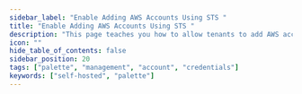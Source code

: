 ```yaml
---
sidebar_label: "Enable Adding AWS Accounts Using STS "
title: "Enable Adding AWS Accounts Using STS "
description: "This page teaches you how to allow tenants to add AWS accounts using STS."
icon: ""
hide_table_of_contents: false
sidebar_position: 20
tags: ["palette", "management", "account", "credentials"]
keywords: ["self-hosted", "palette"]
---
```



<PartialsComponent category="self-hosted" name="sts-config" edition="Palette" />

